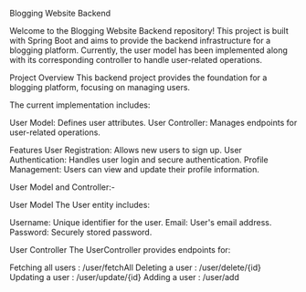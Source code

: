 Blogging Website Backend

Welcome to the Blogging Website Backend repository! This project is built with Spring Boot and aims to provide the backend infrastructure for a blogging platform. Currently, the user model has been implemented along with its corresponding controller to handle user-related operations.

Project Overview
This backend project provides the foundation for a blogging platform, focusing on managing users. 

The current implementation includes:

User Model: Defines user attributes.
User Controller: Manages endpoints for user-related operations.

Features
User Registration: Allows new users to sign up.
User Authentication: Handles user login and secure authentication.
Profile Management: Users can view and update their profile information.



User Model and Controller:-

User Model
The User entity includes:

Username: Unique identifier for the user.
Email: User's email address.
Password: Securely stored password.

User Controller
The UserController provides endpoints for:

Fetching all users : /user/fetchAll
Deleting a user : /user/delete/{id}
Updating a user : /user/update/{id}
Adding a user : /user/add